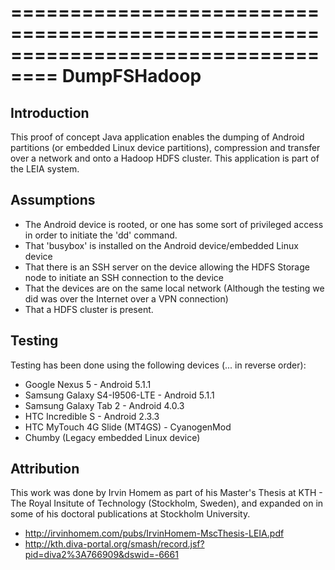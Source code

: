 ==================================================================================
DumpFSHadoop
==================================================================================

Introduction
-------------
This proof of concept Java application enables the dumping of Android partitions (or embedded Linux device partitions), compression and transfer over a network and onto a Hadoop HDFS cluster.
This application is part of the LEIA system.

Assumptions
-------------
- The Android device is rooted, or one has some sort of privileged access in order to initiate the 'dd' command.
- That 'busybox' is installed on the Android device/embedded Linux device
- That there is an SSH server on the device allowing the HDFS Storage node to initiate an SSH connection to the device
- That the devices are on the same local network (Although the testing we did was over the Internet over a VPN connection)
- That a HDFS cluster is present.

Testing
-------------
Testing has been done using the following devices (... in reverse order):
- Google Nexus 5 - Android 5.1.1
- Samsung Galaxy S4-I9506-LTE - Android 5.1.1
- Samsung Galaxy Tab 2 - Android 4.0.3
- HTC Incredible S - Android 2.3.3
- HTC MyTouch 4G Slide (MT4GS) - CyanogenMod
- Chumby (Legacy embedded Linux device)


Attribution
-------------
This work was done by Irvin Homem as part of his Master's Thesis at KTH - The Royal Insitute of Technology (Stockholm, Sweden), and expanded on in some of his doctoral publications at Stockholm University.
- http://irvinhomem.com/pubs/IrvinHomem-MscThesis-LEIA.pdf
- http://kth.diva-portal.org/smash/record.jsf?pid=diva2%3A766909&dswid=-6661



